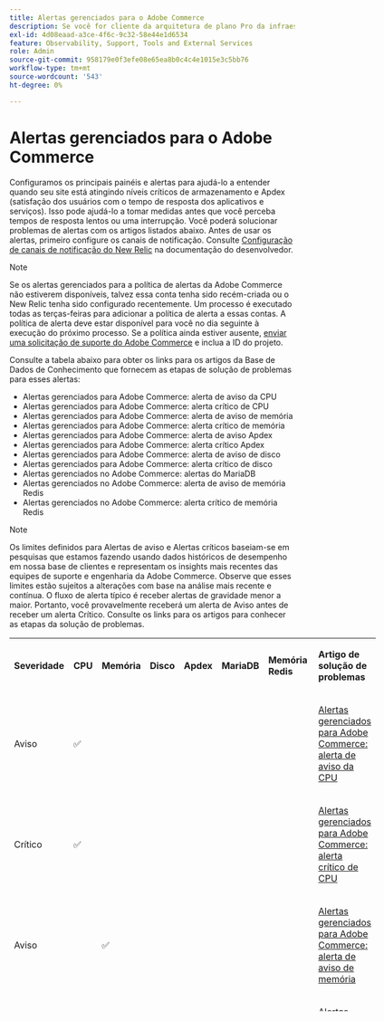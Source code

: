 ```yaml
---
title: Alertas gerenciados para o Adobe Commerce
description: Se você for cliente da arquitetura de plano Pro da infraestrutura em nuvem do Adobe Commerce, poderá usar alertas gerenciados para entender a integridade do site. Se você for um cliente de arquitetura de plano inicial do Adobe Commerce na infraestrutura em nuvem, receberá apenas alertas para as condições Apdex e de taxa de erro.
exl-id: 4d08eaad-a3ce-4f6c-9c32-58e44e1d6534
feature: Observability, Support, Tools and External Services
role: Admin
source-git-commit: 958179e0f3efe08e65ea8b0c4c4e1015e3c5bb76
workflow-type: tm+mt
source-wordcount: '543'
ht-degree: 0%

---
```


# Alertas gerenciados para o Adobe Commerce


Configuramos os principais painéis e alertas para ajudá-lo a entender quando seu site está atingindo níveis críticos de armazenamento e Apdex (satisfação dos usuários com o tempo de resposta dos aplicativos e serviços). Isso pode ajudá-lo a tomar medidas antes que você perceba tempos de resposta lentos ou uma interrupção. Você poderá solucionar problemas de alertas com os artigos listados abaixo. Antes de usar os alertas, primeiro configure os canais de notificação. Consulte [Configuração de canais de notificação do New Relic](https://devdocs.magento.com/cloud/project/new-relic.html#configure-notification-channels) na documentação do desenvolvedor.

>[!NOTE]
>
>Se os alertas gerenciados para a política de alertas da Adobe Commerce não estiverem disponíveis, talvez essa conta tenha sido recém-criada ou o New Relic tenha sido configurado recentemente. Um processo é executado todas as terças-feiras para adicionar a política de alerta a essas contas. A política de alerta deve estar disponível para você no dia seguinte à execução do próximo processo. Se a política ainda estiver ausente, [enviar uma solicitação de suporte do Adobe Commerce](/help/help-center-guide/help-center/magento-help-center-user-guide.md#submit-ticket-Submit-a-support-ticket) e inclua a ID do projeto.

Consulte a tabela abaixo para obter os links para os artigos da Base de Dados de Conhecimento que fornecem as etapas de solução de problemas para esses alertas:

* Alertas gerenciados para Adobe Commerce: alerta de aviso da CPU
* Alertas gerenciados para Adobe Commerce: alerta crítico de CPU
* Alertas gerenciados para Adobe Commerce: alerta de aviso de memória
* Alertas gerenciados para Adobe Commerce: alerta crítico de memória
* Alertas gerenciados para Adobe Commerce: alerta de aviso Apdex
* Alertas gerenciados para Adobe Commerce: alerta crítico Apdex
* Alertas gerenciados para Adobe Commerce: alerta de aviso de disco
* Alertas gerenciados para Adobe Commerce: alerta crítico de disco
* Alertas gerenciados no Adobe Commerce: alertas do MariaDB
* Alertas gerenciados no Adobe Commerce: alerta de aviso de memória Redis
* Alertas gerenciados no Adobe Commerce: alerta crítico de memória Redis

>[!NOTE]
>
>Os limites definidos para Alertas de aviso e Alertas críticos baseiam-se em pesquisas que estamos fazendo usando dados históricos de desempenho em nossa base de clientes e representam os insights mais recentes das equipes de suporte e engenharia da Adobe Commerce. Observe que esses limites estão sujeitos a alterações com base na análise mais recente e contínua. O fluxo de alerta típico é receber alertas de gravidade menor a maior. Portanto, você provavelmente receberá um alerta de Aviso antes de receber um alerta Crítico. Consulte os links para os artigos para conhecer as etapas da solução de problemas.

<table style="width: 128.434%; height: 660px;" width="100%">
<tbody>
<tr style="height: 44px;">
<td class="wysiwyg-text-align-center" style="width: 17.8571%; height: 44px;">
<p><strong>Severidade</strong></p>
</td>
<td class="wysiwyg-text-align-center" style="width: 6.14286%; height: 44px;">
<p><strong>CPU</strong></p>
</td>
<td class="wysiwyg-text-align-center" style="width: 10.5714%; height: 44px;">
<p><strong>Memória</strong></p>
</td>
<td class="wysiwyg-text-align-center" style="width: 7.14286%; height: 44px;">
<p><strong>Disco</strong></p>
</td>
<td class='"wysiwyg-text-align-center wysiwyg-text-align-center' style="width: 9%; height: 44px;">
<p><strong>Apdex</strong></p>
</td>
<td style="width: 7.058036%; height: 44px;">
<p><strong>MariaDB</strong></p>
</td>
<td class="wysiwyg-text-align-center med-col">
<p><strong>Memória Redis</strong></p>
</td>
<td class="wysiwyg-text-align-center large-col" style="width: 24.5638%; height: 44px;">
<p><strong>Artigo de solução de problemas</strong></p>
</td>
</tr>
<tr style="height: 66px;">
<td class="wysiwyg-text-align-center" style="width: 17.8571%; height: 66px;">Aviso</td>
<td class="wysiwyg-text-align-center" style="width: 6.14286%; height: 66px;">✅</td>
<td class="wysiwyg-text-align-center" style="width: 10.5714%; height: 66px;"> </td>
<td class="wysiwyg-text-align-center" style="width: 7.14286%; height: 66px;"> </td>
<td class="wysiwyg-text-align-center" style="width: 9%; height: 66px;"> </td>
<td style="width: 0.058036%; height: 66px;"> </td>
<td style="width: 24.5638%; height: 66px;">
<p> </p>
</td>
<td style="width: 24.5638%; height: 66px;">
<p><a href="/help/support-tools/managed-alerts-for-adobe-commerce/managed-alerts-for-magento-commerce-cpu-warning-alert.md">Alertas gerenciados para Adobe Commerce: alerta de aviso da CPU</a><a href="/help/support-tools/managed-alerts-for-adobe-commerce/managed-alerts-for-magento-commerce-cpu-warning-alert.md"></a></p>
</td>
</tr>
<tr style="height: 66px;">
<td class="wysiwyg-text-align-center" style="width: 17.8571%; height: 66px;">Crítico</td>
<td class="wysiwyg-text-align-center" style="width: 6.14286%; height: 66px;">✅</td>
<td class="wysiwyg-text-align-center" style="width: 10.5714%; height: 66px;"> </td>
<td class="wysiwyg-text-align-center" style="width: 7.14286%; height: 66px;"> </td>
<td class="wysiwyg-text-align-center" style="width: 9%; height: 66px;"> </td>
<td style="width: 0.058036%; height: 66px;"> </td>
<td style="width: 24.5638%; height: 66px;">
<p> </p>
</td>
<td style="width: 24.5638%; height: 66px;">
<p><a href="/help/support-tools/managed-alerts-for-adobe-commerce/managed-alerts-on-magento-commerce-cpu-critical-alert.md">Alertas gerenciados para Adobe Commerce: alerta crítico de CPU</a></p>
</td>
</tr>
<tr style="height: 66px;">
<td class="wysiwyg-text-align-center" style="width: 17.8571%; height: 66px;">Aviso</td>
<td class="wysiwyg-text-align-center" style="width: 6.14286%; height: 66px;"> </td>
<td class="wysiwyg-text-align-center" style="width: 10.5714%; height: 66px;">✅</td>
<td class="wysiwyg-text-align-center" style="width: 7.14286%; height: 66px;"> </td>
<td class="wysiwyg-text-align-center" style="width: 9%; height: 66px;"> </td>
<td style="width: 0.058036%; height: 66px;"> </td>
<td style="width: 24.5638%; height: 66px;">
<p> </p>
</td>
<td style="width: 24.5638%; height: 66px;">
<p><a href="/help/support-tools/managed-alerts-for-adobe-commerce/managed-alerts-for-magento-commerce-memory-warning-alert.md">Alertas gerenciados para Adobe Commerce: alerta de aviso de memória</a></p>
</td>
</tr>
<tr style="height: 66px;">
<td class="wysiwyg-text-align-center" style="width: 17.8571%; height: 66px;">Crítico</td>
<td class="wysiwyg-text-align-center" style="width: 6.14286%; height: 66px;"> </td>
<td class="wysiwyg-text-align-center" style="width: 10.5714%; height: 66px;">
<p> </p>
<p>✅</p>
</td>
<td class="wysiwyg-text-align-center" style="width: 7.14286%; height: 66px;"> </td>
<td class="wysiwyg-text-align-center" style="width: 9%; height: 66px;"> </td>
<td style="width: 0.058036%; height: 66px;"> </td>
<td style="width: 24.5638%; height: 66px;">
<p> </p>
</td>
<td style="width: 24.5638%; height: 66px;">
<p><a href="/help/support-tools/managed-alerts-for-adobe-commerce/managed-alerts-on-magento-commerce-memory-critical-alert.md#_critical_memory">Alertas gerenciados para Adobe Commerce: alerta crítico de memória</a></p>
</td>
</tr>
<tr style="height: 66px;">
<td class="wysiwyg-text-align-center" style="width: 17.8571%; height: 66px;">Aviso</td>
<td class="wysiwyg-text-align-center" style="width: 6.14286%; height: 66px;"> </td>
<td class="wysiwyg-text-align-center" style="width: 10.5714%; height: 66px;"> </td>
<td class="wysiwyg-text-align-center" style="width: 7.14286%; height: 66px;"> </td>
<td class="wysiwyg-text-align-center" style="width: 9%; height: 66px;">✅</td>
<td style="width: 0.058036%; height: 66px;"> </td>
<td style="width: 24.5638%; height: 66px;">
<p> </p>
</td>
<td style="width: 24.5638%; height: 66px;">
<p><a href="/help/support-tools/managed-alerts-for-adobe-commerce/managed-alerts-for-magento-commerce-apdex-warning-alert.md">Alertas gerenciados para Adobe Commerce: alerta de aviso Apdex</a></p>
</td>
</tr>
<tr style="height: 66px;">
<td class="wysiwyg-text-align-center" style="width: 17.8571%; height: 66px;">Crítico</td>
<td class="wysiwyg-text-align-center" style="width: 6.14286%; height: 66px;"> </td>
<td class="wysiwyg-text-align-center" style="width: 10.5714%; height: 66px;"> </td>
<td class="wysiwyg-text-align-center" style="width: 7.14286%; height: 66px;"> </td>
<td class="wysiwyg-text-align-center" style="width: 9%; height: 66px;">✅</td>
<td style="width: 0.058036%; height: 66px;"> </td>
<td style="width: 24.5638%; height: 66px;">
<p> </p>
</td>
<td style="width: 24.5638%; height: 66px;">
<p><a href="/help/support-tools/managed-alerts-for-adobe-commerce/managed-alerts-for-magento-commerce-apdex-critical-alert.md">Alertas gerenciados para Adobe Commerce: alerta crítico Apdex</a></p>
</td>
</tr>
<tr style="height: 66px;">
<td class="wysiwyg-text-align-center" style="width: 17.8571%; height: 66px;">Aviso</td>
<td class="wysiwyg-text-align-center" style="width: 6.14286%; height: 66px;"> </td>
<td class="wysiwyg-text-align-center" style="width: 10.5714%; height: 66px;"> </td>
<td class="wysiwyg-text-align-center" style="width: 7.14286%; height: 66px;">✅</td>
<td class="wysiwyg-text-align-center" style="width: 9%; height: 66px;"> </td>
<td style="width: 0.058036%; height: 66px;"> </td>
<td style="width: 24.5638%; height: 66px;">
<p> </p>
</td>
<td style="width: 24.5638%; height: 66px;">
<p><a href="/help/support-tools/managed-alerts-for-adobe-commerce/managed-alerts-for-magento-commerce-disk-warning-alert.md" title="/help/support-tools/managed-alerts-for-adobe-commerce/managed-alerts-for-magento-commerce-disk-warning-alert.md">Alertas gerenciados para Adobe Commerce: alerta de aviso de disco</a></p>
</td>
</tr>
<tr style="height: 66px;">
<td class="wysiwyg-text-align-center" style="width: 17.8571%; height: 66px;">Crítico</td>
<td class="wysiwyg-text-align-center" style="width: 6.14286%; height: 66px;"> </td>
<td class="wysiwyg-text-align-center" style="width: 10.5714%; height: 66px;"> </td>
<td class="wysiwyg-text-align-center" style="width: 7.14286%; height: 66px;">✅</td>
<td class="wysiwyg-text-align-center" style="width: 9%; height: 66px;"> </td>
<td style="width: 0.058036%; height: 66px;"> </td>
<td style="width: 24.5638%; height: 66px;">
<p> </p>
</td>
<td style="width: 24.5638%; height: 66px;">
<p><a href="/help/support-tools/managed-alerts-for-adobe-commerce/managed-alerts-for-magento-commerce-disk-critical-alert.md" title="/help/support-tools/managed-alerts-for-adobe-commerce/managed-alerts-for-magento-commerce-disk-critical-alert.md">Alertas gerenciados para Adobe Commerce: alerta crítico de disco</a></p>
</td>
</tr>
<tr style="height: 44px;">
<td style="width: 17.8571%; height: 44px;">Aviso e Crítico</td>
<td style="width: 6.14286%; height: 44px;"> </td>
<td style="width: 10.5714%; height: 44px;"> </td>
<td style="width: 7.14286%; height: 44px;"> </td>
<td style="width: 9%; height: 44px;"> </td>
<td class="wysiwyg-text-align-center" style="width: 0.058036%; height: 44px;">✅</td>
<td style="width: 24.5638%; height: 44px;">
<p> </p>
</td>
<td style="width: 24.5638%; height: 44px;">
<p><a href="/help/support-tools/managed-alerts-for-adobe-commerce/managed-alerts-on-magento-commerce-mariadb-alerts.md">Alertas gerenciados no Adobe Commerce: alertas do MariaDB</a></p>
</td>
</tr>
<tr style="height: 22px;">
<td class="wysiwyg-text-align-center" style="width: 17.8571%; height: 22px;">Aviso</td>
<td style="width: 6.14286%; height: 22px;"> </td>
<td style="width: 10.5714%; height: 22px;"> </td>
<td style="width: 7.14286%; height: 22px;"> </td>
<td style="width: 9%; height: 22px;"> </td>
<td class="wysiwyg-text-align-center" style="width: 0.058036%; height: 22px;"> </td>
<td class="wysiwyg-text-align-center" style="width: 24.5638%; height: 22px;">
<p>✅</p>
</td>
<td style="width: 24.5638%; height: 22px;">
<p><a href="/help/support-tools/managed-alerts-for-adobe-commerce/managed-alerts-on-magento-commerce-redis-memory-warning-alert.md">Alertas gerenciados no Adobe Commerce: alerta de aviso de memória Redis</a></p>
</td>
</tr>
<tr style="height: 22px;">
<td class="wysiwyg-text-align-center" style="width: 17.8571%; height: 22px;">Crítico</td>
<td style="width: 6.14286%; height: 22px;"> </td>
<td style="width: 10.5714%; height: 22px;"> </td>
<td style="width: 7.14286%; height: 22px;"> </td>
<td style="width: 9%; height: 22px;"> </td>
<td class="wysiwyg-text-align-center" style="width: 0.058036%; height: 22px;"> </td>
<td class="wysiwyg-text-align-center" style="width: 24.5638%; height: 22px;">
<p>✅</p>
</td>
<td style="width: 24.5638%; height: 22px;">
<p><a href="/help/support-tools/managed-alerts-for-adobe-commerce/managed-alerts-on-magento-commerce-redis-memory-critical-alert.md">Alertas gerenciados no Adobe Commerce: alerta crítico de memória Redis</a></p>
</td>
</tr>
</tbody>
</table>
